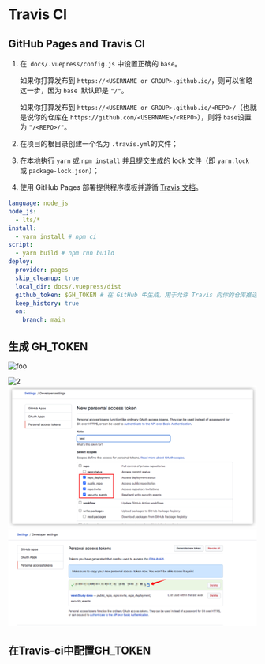 # Travis CI

## GitHub Pages and Travis CI

1. 在` docs/.vuepress/config.js` 中设置正确的 `base`。

   如果你打算发布到 `https://<USERNAME or GROUP>.github.io/`，则可以省略这一步，因为 `base `默认即是 `"/"`。

   如果你打算发布到 `https://<USERNAME or GROUP>.github.io/<REPO>/`（也就是说你的仓库在 `https://github.com/<USERNAME>/<REPO>`），则将 `base`设置为 `"/<REPO>/"`。

2. 在项目的根目录创建一个名为 `.travis.yml`的文件；

3. 在本地执行 `yarn` 或 `npm install` 并且提交生成的 lock 文件（即 `yarn.lock` 或 `package-lock.json`）；

4. 使用 GitHub Pages 部署提供程序模板并遵循 [Travis 文档](https://docs.travis-ci.com/user/deployment/pages/)。

```yaml
language: node_js
node_js:
  - lts/*
install:
  - yarn install # npm ci
script:
  - yarn build # npm run build
deploy:
  provider: pages
  skip_cleanup: true
  local_dir: docs/.vuepress/dist
  github_token: $GH_TOKEN # 在 GitHub 中生成，用于允许 Travis 向你的仓库推送代码。在 Travis 的项目设置页面进行配置，设置为 secure variable
  keep_history: true
  on:
    branch: main
```

## 生成 GH_TOKEN

<img :src="$withBase('/travis-ci/1.png')" alt="foo">

![2](/weekStudy/travis-ci/2.png)
![3](/travis-ci/3.png)
![4](/travis-ci/4.png)

## 在Travis-ci中配置GH_TOKEN




